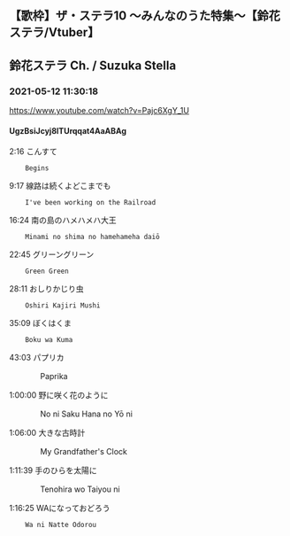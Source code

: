 ## 【歌枠】ザ・ステラ10 ～みんなのうた特集～【鈴花ステラ/Vtuber】
## 鈴花ステラ Ch. / Suzuka Stella
### 2021-05-12 11:30:18
https://www.youtube.com/watch?v=Pajc6XgY_1U
#### UgzBsiJcyj8lTUrqqat4AaABAg
2:16	こんすて

		Begins



9:17	線路は続くよどこまでも

		I've been working on the Railroad



16:24	南の島のハメハメハ大王

		Minami no shima no hamehameha daiō



22:45	グリーングリーン

		Green Green



28:11	おしりかじり虫

		Oshiri Kajiri Mushi 



35:09	ぼくはくま

		Boku wa Kuma



43:03	パプリカ

　　　　Paprika



1:00:00	野に咲く花のように

　　　　No ni Saku Hana no Yō ni



1:06:00	大きな古時計

　　　　My Grandfather's Clock



1:11:39	手のひらを太陽に

　　　　Tenohira wo Taiyou ni



1:16:25	WAになっておどろう

		Wa ni Natte Odorou

